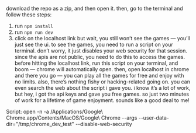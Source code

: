 download the repo as a zip, and then open it. then, go to the terminal and follow these steps:
1. run `npm install`
2. run `npm run dev`
3. click on the localhost link
but wait, you still won’t see the games — you’ll just see the ui. to see the games, you need to run a script on your terminal. don’t worry, it just disables your web security for that session. since the apis are not public, you need to do this to access the games. before hitting the localhost link, run this script on your terminal, and boom — chrome will automatically open. then, open localhost in chrome and there you go — you can play all the games for free and enjoy with no limits. also, there’s nothing fishy or hacking-related going on. you can even search the web about the script i gave you.
i know it’s a lot of work, but hey, i got the api keys and gave you free games. so just two minutes of work for a lifetime of game enjoyment. sounds like a good deal to me!

Script: open -n -a /Applications/Google\ Chrome.app/Contents/MacOS/Google\ Chrome --args --user-data-dir="/tmp/chrome_dev_test" --disable-web-security

